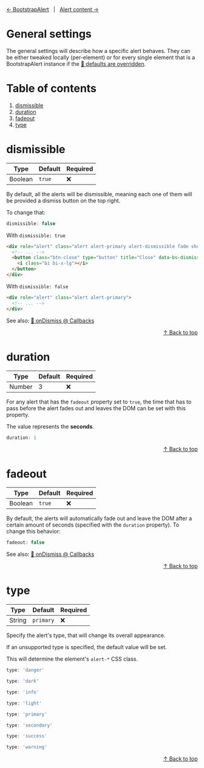 [&#8592; BootstrapAlert](../) &nbsp; | &nbsp; [Alert content &#8594;](CONTENT.md)

# General settings

The general settings will describe how a specific alert behaves. They can be either tweaked locally (per-element) or for every single element that is a BootstrapAlert instance if the [:link: defaults are overridden](../#overriding-defaults).

# Table of contents

1. [dismissible](#dismissible)
2. [duration](#duration)
3. [fadeout](#fadeout)
4. [type](#type)

# dismissible

| Type    | Default | Required |
| ------- | ------- | -------- |
| Boolean | `true`  | :x:      |

By default, all the alerts will be dismissible, meaning each one of them will be provided a dismiss button on the top right.

To change that:

```js
dismissible: false
```

With `dismissible: true`

```html
<div role="alert" class="alert alert-primary alert-dismissible fade show">
  <!-- ... -->
  <button class="btn-close" type="button" title="Close" data-bs-dismiss="alert" aria-label="Close">
    <i class="bi bi-x-lg"></i>
  </button>
</div>
```

With `dismissible: false`

```html
<div role="alert" class="alert alert-primary">
  <!-- ... -->
</div>
```

See also: [:link: onDismiss @ Callbacks](CALLBACKS.md#ondismiss)

<div align="right"><a href="#general-settings">&#8593; Back to top</a></div>

# duration

| Type   | Default | Required |
| ------ | ------- | -------- |
| Number | 3       | :x:      |

For any alert that has the `fadeout` property set to `true`, the time that has to pass before the alert fades out and leaves the DOM can be set with this property.

The value represents the **seconds**.

```js
duration: 1
```

<div align="right"><a href="#general-settings">&#8593; Back to top</a></div>

# fadeout

| Type    | Default | Required |
| ------- | ------- | -------- |
| Boolean | `true`  | :x:      |

By default, the alerts will automatically fade out and leave the DOM after a certain amount of seconds (specified with the `duration` property). To change this behavior:

```js
fadeout: false
```

See also: [:link: onDismiss @ Callbacks](CALLBACKS.md#ondismiss)

<div align="right"><a href="#general-settings">&#8593; Back to top</a></div>

# type

| Type   | Default   | Required |
| ------ | --------- | -------- |
| String | `primary` | :x:      |

Specify the alert's type, that will change its overall appearance.

If an unsupported type is specified, the default value will be set.

This will determine the element's `alert-*` CSS class.

```js
type: 'danger'
```

```js
type: 'dark'
```

```js
type: 'info'
```

```js
type: 'light'
```

```js
type: 'primary'
```

```js
type: 'secondary'
```

```js
type: 'success'
```

```js
type: 'warning'
```

<div align="right"><a href="#general-settings">&#8593; Back to top</a></div>
